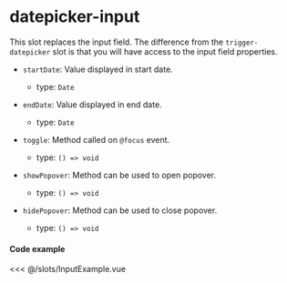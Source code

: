 <script setup>
    import InputExample from "./slots/InputExample.vue"
</script>

# datepicker-input

This slot replaces the input field. The difference from the `trigger-datepicker` slot is that you will have access to the input field properties.

- `startDate`: Value displayed in start date.

  - type: `Date`

- `endDate`: Value displayed in end date.

  - type: `Date`

- `toggle`: Method called on `@focus` event.

  - type: `() => void`

- `showPopover`: Method can be used to open popover.

  - type: `() => void`

- `hidePopover`: Method can be used to close popover.
  - type: `() => void`

#### Code example

<<< @/slots/InputExample.vue
